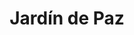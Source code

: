 ---
title: "Jardín de Paz"
url: /ciudad-autonoma-de-buenos-aires/jardin-de-paz/
shop: directores de funerarias
---